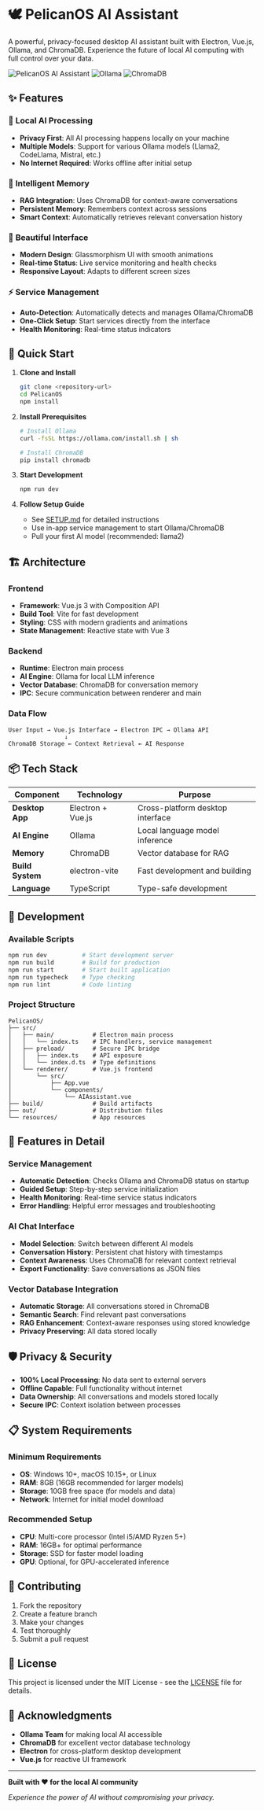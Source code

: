 # 🕊️ PelicanOS AI Assistant

A powerful, privacy-focused desktop AI assistant built with Electron, Vue.js, Ollama, and ChromaDB. Experience the future of local AI computing with full control over your data.

![PelicanOS AI Assistant](https://img.shields.io/badge/PelicanOS-AI%20Assistant-blue?style=for-the-badge&logo=electron)
![Ollama](https://img.shields.io/badge/Powered%20by-Ollama-green?style=for-the-badge)
![ChromaDB](https://img.shields.io/badge/Memory-ChromaDB-orange?style=for-the-badge)

## ✨ Features

### 🤖 **Local AI Processing**
- **Privacy First**: All AI processing happens locally on your machine
- **Multiple Models**: Support for various Ollama models (Llama2, CodeLlama, Mistral, etc.)
- **No Internet Required**: Works offline after initial setup

### 🧠 **Intelligent Memory**
- **RAG Integration**: Uses ChromaDB for context-aware conversations
- **Persistent Memory**: Remembers context across sessions
- **Smart Context**: Automatically retrieves relevant conversation history

### 🎨 **Beautiful Interface**
- **Modern Design**: Glassmorphism UI with smooth animations
- **Real-time Status**: Live service monitoring and health checks
- **Responsive Layout**: Adapts to different screen sizes

### ⚡ **Service Management**
- **Auto-Detection**: Automatically detects and manages Ollama/ChromaDB
- **One-Click Setup**: Start services directly from the interface
- **Health Monitoring**: Real-time status indicators

## 🚀 Quick Start

1. **Clone and Install**
   ```bash
   git clone <repository-url>
   cd PelicanOS
   npm install
   ```

2. **Install Prerequisites**
   ```bash
   # Install Ollama
   curl -fsSL https://ollama.com/install.sh | sh
   
   # Install ChromaDB
   pip install chromadb
   ```

3. **Start Development**
   ```bash
   npm run dev
   ```

4. **Follow Setup Guide**
   - See [SETUP.md](./SETUP.md) for detailed instructions
   - Use in-app service management to start Ollama/ChromaDB
   - Pull your first AI model (recommended: llama2)

## 🏗️ Architecture

### Frontend
- **Framework**: Vue.js 3 with Composition API
- **Build Tool**: Vite for fast development
- **Styling**: CSS with modern gradients and animations
- **State Management**: Reactive state with Vue 3

### Backend
- **Runtime**: Electron main process
- **AI Engine**: Ollama for local LLM inference
- **Vector Database**: ChromaDB for conversation memory
- **IPC**: Secure communication between renderer and main

### Data Flow
```
User Input → Vue.js Interface → Electron IPC → Ollama API
                ↓
ChromaDB Storage ← Context Retrieval ← AI Response
```

## 📦 Tech Stack

| Component | Technology | Purpose |
|-----------|------------|---------|
| **Desktop App** | Electron + Vue.js | Cross-platform desktop interface |
| **AI Engine** | Ollama | Local language model inference |
| **Memory** | ChromaDB | Vector database for RAG |
| **Build System** | electron-vite | Fast development and building |
| **Language** | TypeScript | Type-safe development |

## 🔧 Development

### Available Scripts
```bash
npm run dev          # Start development server
npm run build        # Build for production
npm run start        # Start built application
npm run typecheck    # Type checking
npm run lint         # Code linting
```

### Project Structure
```
PelicanOS/
├── src/
│   ├── main/           # Electron main process
│   │   └── index.ts    # IPC handlers, service management
│   ├── preload/        # Secure IPC bridge
│   │   ├── index.ts    # API exposure
│   │   └── index.d.ts  # Type definitions
│   └── renderer/       # Vue.js frontend
│       └── src/
│           ├── App.vue
│           └── components/
│               └── AIAssistant.vue
├── build/              # Build artifacts
├── out/                # Distribution files
└── resources/          # App resources
```

## 🎯 Features in Detail

### Service Management
- **Automatic Detection**: Checks Ollama and ChromaDB status on startup
- **Guided Setup**: Step-by-step service initialization
- **Health Monitoring**: Real-time service status indicators
- **Error Handling**: Helpful error messages and troubleshooting

### AI Chat Interface
- **Model Selection**: Switch between different AI models
- **Conversation History**: Persistent chat history with timestamps
- **Context Awareness**: Uses ChromaDB for relevant context retrieval
- **Export Functionality**: Save conversations as JSON files

### Vector Database Integration
- **Automatic Storage**: All conversations stored in ChromaDB
- **Semantic Search**: Find relevant past conversations
- **RAG Enhancement**: Context-aware responses using stored knowledge
- **Privacy Preserving**: All data stored locally

## 🛡️ Privacy & Security

- **100% Local Processing**: No data sent to external servers
- **Offline Capable**: Full functionality without internet
- **Data Ownership**: All conversations and models stored locally
- **Secure IPC**: Context isolation between processes

## 📋 System Requirements

### Minimum Requirements
- **OS**: Windows 10+, macOS 10.15+, or Linux
- **RAM**: 8GB (16GB recommended for larger models)
- **Storage**: 10GB free space (for models and data)
- **Network**: Internet for initial model download

### Recommended Setup
- **CPU**: Multi-core processor (Intel i5/AMD Ryzen 5+)
- **RAM**: 16GB+ for optimal performance
- **Storage**: SSD for faster model loading
- **GPU**: Optional, for GPU-accelerated inference

## 🤝 Contributing

1. Fork the repository
2. Create a feature branch
3. Make your changes
4. Test thoroughly
5. Submit a pull request

## 📄 License

This project is licensed under the MIT License - see the [LICENSE](LICENSE) file for details.

## 🙏 Acknowledgments

- **Ollama Team** for making local AI accessible
- **ChromaDB** for excellent vector database technology
- **Electron** for cross-platform desktop development
- **Vue.js** for reactive UI framework

---

**Built with ❤️ for the local AI community**

*Experience the power of AI without compromising your privacy.*
